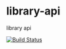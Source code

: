 # library-api
library api 

[![Build Status](https://travis-ci.org/LaboratorioDeInformatica/library-api.svg?branch=develop)](https://travis-ci.org/LaboratorioDeInformatica/library-api)
